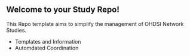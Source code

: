 ## Welcome to your Study Repo!
This Repo template aims to simplify the management of OHDSI Network Studies.
- Templates and Information
- Automdated Coordination

